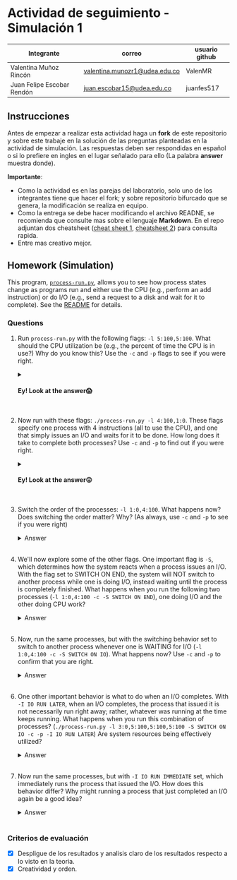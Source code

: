 # Actividad de seguimiento - Simulación 1

|Integrante|correo|usuario github|
|---|---|---|
|Valentina Muñoz Rincón|valentina.munozr1@udea.edu.co|ValenMR|
|Juan Felipe Escobar Rendón|juan.escobar15@udea.edu.co|juanfes517|

## Instrucciones

Antes de empezar a realizar esta actividad haga un **fork** de este repositorio y sobre este trabaje en la solución de las preguntas planteadas en la actividad de simulación. Las respuestas deben ser respondidas en español o si lo prefiere en ingles en el lugar señalado para ello (La palabra **answer** muestra donde).

**Importante**:
* Como la actividad es en las parejas del laboratorio, solo uno de los integrantes tiene que hacer el fork; y sobre repositorio bifurcado que se genera, la modificación se realiza en equipo.
* Como la entrega se debe hacer modificando el archivo READNE, se recomienda que consulte mas sobre el lenguaje **Markdown**. En el repo adjuntan dos cheatsheet ([cheat sheet 1](Markdown_Cheat_Sheet.pdf), [cheatsheet 2](markdown-cheatsheet.pdf)) para consulta rapida.
* Entre mas creativo mejor.

## Homework (Simulation)

This program, [`process-run.py`](process-run.py), allows you to see how process states change as programs run and either use the CPU (e.g., perform an add instruction) or do I/O (e.g., send a request to a disk and wait for it to complete). See the [README](https://github.com/remzi-arpacidusseau/ostep-homework/blob/master/cpu-intro/README.md) for details.

### Questions

1. Run `process-run.py` with the following flags: `-l 5:100,5:100`. What should the CPU utilization be (e.g., the percent of time the CPU is in use?) Why do you know this? Use the `-c` and `-p` flags to see if you were right.
   
   <details>
   <summary>
      <h4>Ey! Look at the answer😱</h4>
   </summary>
   
      ![Image 1](command_line_1.png)

   📌 En mi caso, como se observa en la imagen el comando simula 2 procesos como se pide en el enunciado. Cada uno con 5 instrucciones de CPU y cada instrucción toma el 100%.  

   📊 El uso de CPU se refiere al porcentaje de tiempo que la CPU estuvo ocupada ejecutando las instrucciones. Por lo tanto:
   * **Tiempo total de simulación**: 10 unidades de tiempo
   * **CPU ocupada**: 10 unidades (el 100%)
   * **No hubo I/O**: lo que traduce al 0% de uso de entradas/salidas  
   
   ✅ Debido a que no hubo entradas/salidas, la CPU estuvo ejecutando procesos sin parar durante todo el tiempo. Por eso ambos procesos dan el 100%. 
   </details>
   <br>

2. Now run with these flags: `./process-run.py -l 4:100,1:0`. These flags specify one process with 4 instructions (all to use the CPU), and one that simply issues an I/O and waits for it to be done. How long does it take to complete both processes? Use `-c` and `-p` to find out if you were right. 
   
   <details>
   <summary>
      <h4>Ey! Look at the answer😜</h4>
   </summary>
      
    ![Image 1](command_line_2.png)
      
   📌 Para esta línea de comando, se observa que el PID 0 tiene 4 instrucciones de CPU y el PID 1 tiene 1 instrucción de I/O 
   📊 Ambos procesos tardan en completarse **11 unidades de tiempo**, pues el PID 0 termina en 4 unidades mientras que el PID 1 inicia su I/O en el tiempo 5 y termina en el tiempo 11.

   🤔 **¿Cómo?** Pues el Proceso 0 se ejecuta primero y termina rápidamente, luego el proceso 1 entra en estado de bloqueo porque está esperando la respuesta de la I/O, finalmente en el tiempo 11 se completa el I/O
   y el proceso termina.
   </details>
   <br>

3. Switch the order of the processes: `-l 1:0,4:100`. What happens now? Does switching the order matter? Why? (As always, use `-c` and `-p` to see if you were right)
   
   <details>
   <summary>Answer</summary>
      
      ![Image 1](command_line_3.png)

   ⏱ Según el resultado, al invertir el orden de los procesos, sí hubo un impacto en el rendimiento total ya que se cambió la ejecución de la CPU e I/O.

   ![Image 1](table_comparative_1.png)

   📌 Sucede porque se logra un mejor paralelismo, es decir, el proceso que hace I/O se ejecuta primero, y mientras está bloqueado, el otro proceso puede usar la
   CPU.
   📊A pesar de que los valores absolutos son iguales, los porcentajes aumentaron esto pasa por el solapamiento que se presentó, lo que se traduce como trabajo en
   paralelo.
   
   </details>
   <br>

5. We'll now explore some of the other flags. One important flag is `-S`, which determines how the system reacts when a process issues an I/O. With the flag set to SWITCH ON END, the system will NOT switch to another process while one is doing I/O, instead waiting until the process is completely finished. What happens when you run the following two processes (`-l 1:0,4:100 -c -S SWITCH ON END`), one doing I/O and the other doing CPU work?
   
   <details>
   <summary>Answer</summary>
   Coloque aqui su respuerta
   </details>
   <br>

6. Now, run the same processes, but with the switching behavior set to switch to another process whenever one is WAITING for I/O (`-l 1:0,4:100 -c -S SWITCH ON IO`). What happens now? Use `-c` and `-p` to confirm that you are right.
   
   <details>
   <summary>Answer</summary>
   Coloque aqui su respuerta
   </details>
   <br>

7. One other important behavior is what to do when an I/O completes. With `-I IO RUN LATER`, when an I/O completes, the process that issued it is not necessarily run right away; rather, whatever was running at the time keeps running. What happens when you run this combination of processes? (`./process-run.py -l 3:0,5:100,5:100,5:100 -S SWITCH ON IO -c -p -I IO RUN LATER`) Are system resources being effectively utilized?
   
   <details>
   <summary>Answer</summary>
   Coloque aqui su respuerta
   </details>
   <br>

8. Now run the same processes, but with `-I IO RUN IMMEDIATE` set, which immediately runs the process that issued the I/O. How does this behavior differ? Why might running a process that just completed an I/O again be a good idea?
   
   <details>
   <summary>Answer</summary>
   Coloque aqui su respuerta
   </details>
   <br>


### Criterios de evaluación
- [x] Despligue de los resultados y analisis claro de los resultados respecto a lo visto en la teoria.
- [x] Creatividad y orden.
